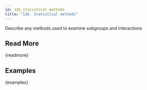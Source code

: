 ```yaml
---
id: 12b_statistical_methods
title: "12b. Statistical methods"
---
```

Describe any methods used to examine subgroups and interactions



## Read More

{readmore}

## Examples

{examples}